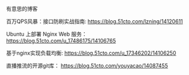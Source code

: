 有意思的博客

百万QPS风暴：接口防刷实战指南: https://blog.51cto.com/lzning/14120611

Ubuntu 上部署 Nginx Web 服务： https://blog.51cto.com/u_17486175/14106765

基于nginx实现负载均衡: https://blog.51cto.com/u_17346202/14106250

直播推流的开源git库： https://blog.51cto.com/youyacao/14087455
